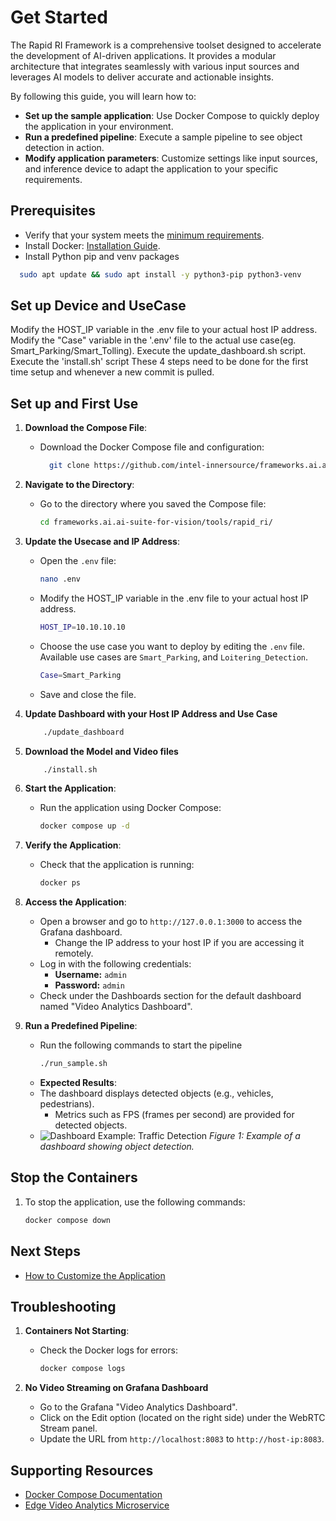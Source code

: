 <!--
TODO: 
1. Update the git URL

-->


# Get Started

The Rapid RI Framework is a comprehensive toolset designed to accelerate the development of AI-driven applications. It provides a modular architecture that integrates seamlessly with various input sources and leverages AI models to deliver accurate and actionable insights.

By following this guide, you will learn how to:
- **Set up the sample application**: Use Docker Compose to quickly deploy the application in your environment.
- **Run a predefined pipeline**: Execute a sample pipeline to see object detection in action.
- **Modify application parameters**: Customize settings like input sources, and inference device to adapt the application to your specific requirements.


## Prerequisites
- Verify that your system meets the [minimum requirements](./system-requirements.md).
- Install Docker: [Installation Guide](https://docs.docker.com/get-docker/).
- Install Python pip and venv packages
```bash
  sudo apt update && sudo apt install -y python3-pip python3-venv
```

## Set up Device and UseCase

Modify the HOST_IP variable in the .env file to your actual host IP address.
Modify the "Case" variable in the '.env' file to the actual use case(eg. Smart_Parking/Smart_Tolling).
Execute the update_dashboard.sh script.
Execute the 'install.sh' script
These 4 steps need to be done for the first time setup and whenever a new commit is pulled.


## Set up and First Use

1. **Download the Compose File**:
    - Download the Docker Compose file and configuration:
      ```bash
        git clone https://github.com/intel-innersource/frameworks.ai.ai-suite-for-vision/tree/main/tools/rapid_ri
      ```

2. **Navigate to the Directory**:
    - Go to the directory where you saved the Compose file:
      ```bash
      cd frameworks.ai.ai-suite-for-vision/tools/rapid_ri/
      ```

3. **Update the Usecase and IP Address**:
      
      - Open the `.env` file:
        ```bash
        nano .env
        ```
      - Modify the HOST_IP variable in the .env file to your actual host IP address.
        ```bash
        HOST_IP=10.10.10.10
        ```
      - Choose the use case you want to deploy by editing the `.env` file. Available use cases are `Smart_Parking`, and `Loitering_Detection`.
        ```bash
        Case=Smart_Parking
        ```
      - Save and close the file.

4. **Update Dashboard with your Host IP Address and Use Case**
    ```bash
        ./update_dashboard
    ```

5. **Download the Model and Video files**
    ```bash
        ./install.sh
    ```

6. **Start the Application**:
    - Run the application using Docker Compose:
      ```bash
      docker compose up -d
      ```

7. **Verify the Application**:
    - Check that the application is running:
      ```bash
      docker ps
      ```

8. **Access the Application**:
    - Open a browser and go to `http://127.0.0.1:3000` to access the Grafana dashboard.
        - Change the IP address to your host IP if you are accessing it remotely.
    - Log in with the following credentials:
        - **Username:** `admin`
        - **Password:** `admin`
    - Check under the Dashboards section for the default dashboard named "Video Analytics Dashboard".
    

9. **Run a Predefined Pipeline**:
    - Run the following commands to start the pipeline
        ```bash
        ./run_sample.sh
        ```
    - **Expected Results**:
    - The dashboard displays detected objects (e.g., vehicles, pedestrians).
        - Metrics such as FPS (frames per second) are provided for detected objects.
    - ![Dashboard Example: Traffic Detection](/tools/rapid_ri/docs/developer-guide/_static/grafana_dashboard.png)
      *Figure 1: Example of a dashboard showing object detection.*

## Stop the Containers

1.  To stop the application, use the following commands:

    ```bash
    docker compose down
    ```

## Next Steps
- [How to Customize the Application](how-to-customize-application.md)

## Troubleshooting

1. **Containers Not Starting**:
   - Check the Docker logs for errors:
     ```bash
     docker compose logs
     ```

2. **No Video Streaming on Grafana Dashboard**
    - Go to the Grafana "Video Analytics Dashboard".
    - Click on the Edit option (located on the right side) under the WebRTC Stream panel. 
    - Update the URL from `http://localhost:8083` to `http://host-ip:8083`.

## Supporting Resources
- [Docker Compose Documentation](https://docs.docker.com/compose/)
- [Edge Video Analytics Microservice](https://docs.edgeplatform.intel.com/edge-video-analytics-microservice/2.3.0/user-guide/Overview.html)